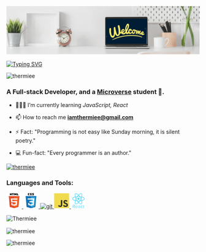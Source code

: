 ![Banner](./Banner.gif)


[![Typing SVG](https://readme-typing-svg.herokuapp.com?color=%2336BCF7&lines=+Hello+%F0%9F%98%80;I'm+Ayoub+Chahir......;I+am+a+Software+Developer;Nice+to+meet+you+!%F0%9F%91%8B)](https://git.io/typing-svg)


<p align="left"> <img src="https://komarev.com/ghpvc/?username=thermiee&label=Profile%20views&color=0e75b6&style=flat" alt="thermiee" /> </p>

<h3 align="left">A Full-stack Developer, and a <a href="https://www.microverse.org/?grsf=n05ptr">Microverse</a> student 📖.</h3>

- 👨🏾‍💻 I’m currently learning *JavaScript, React*

- 📫 How to reach me **iamthermiee@gmail.com**

- ⚡ Fact: "Programming is not easy like Sunday morning, it is silent poetry."

- 💻 Fun-fact: "Every programmer is an author."


<p align="left"> <a href="https://github.com/ryo-ma/github-profile-trophy"><img src="https://github-profile-trophy.vercel.app/?username=thermiee&theme=nord&row=1&column=6" alt="thermiee" /></a> </p>

<h3 align="left"> Languages and Tools:</h3>
<p> 
 <a href="https://www.w3.org/html/" target="_blank"> <img src="https://raw.githubusercontent.com/devicons/devicon/master/icons/html5/html5-original-wordmark.svg" alt="html5" width="40" height="40"/> </a> <a href="https://www.w3schools.com/css/" target="_blank"> <img src="https://raw.githubusercontent.com/devicons/devicon/master/icons/css3/css3-original-wordmark.svg" alt="css3" width="40" height="40"/> </a>
 <a href="https://git-scm.com/" target="_blank"> <img src="https://www.vectorlogo.zone/logos/git-scm/git-scm-icon.svg" alt="git" width="40" height="40"/> </a> 
 <a href="https://developer.mozilla.org/en-US/docs/Web/JavaScript" target="_blank"> <img src="https://raw.githubusercontent.com/devicons/devicon/master/icons/javascript/javascript-original.svg" alt="javascript" width="40" height="40"/> </a>
   <a href="https://reactjs.org/" target="_blank"> <img src="https://raw.githubusercontent.com/devicons/devicon/master/icons/react/react-original-wordmark.svg" alt="react" width="40" height="40"/> </a> 
   </p>

   <p >
   <img align="center" src="https://github-readme-stats.vercel.app/api?username=thermiee&show_icons=true&locale=en&theme=tokyonight" alt="Thermiee" />
   </p>

   <p><img align="center" src="https://github-readme-streak-stats.herokuapp.com/?user=thermiee&theme=tokyonight" alt="thermiee" /></p>

   <p><img align="left" src="https://github-readme-stats.vercel.app/api/top-langs?username=thermiee&show_icons=true&locale=en&layout=compact&theme=tokyonight" alt="thermiee" /></p>
   
